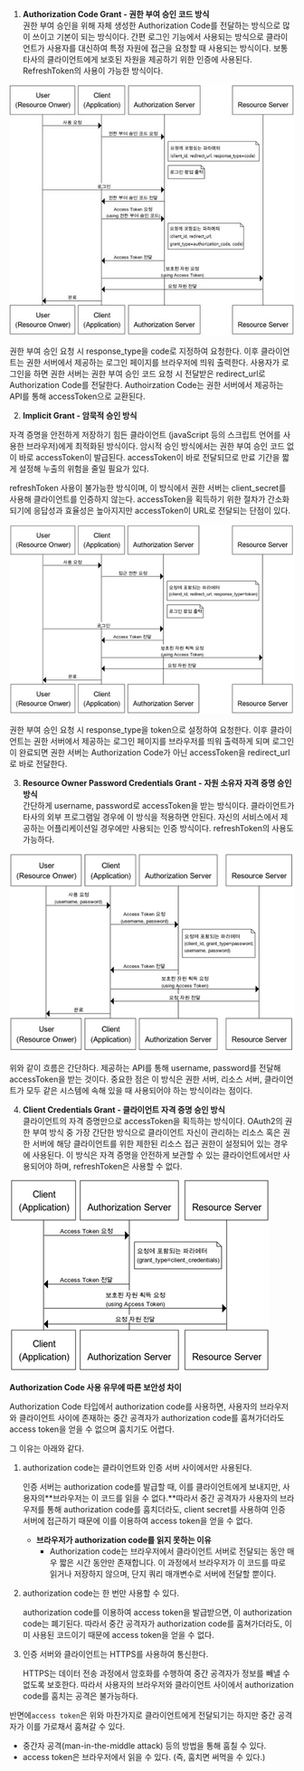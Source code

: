 1. **Authorization Code Grant - 권한 부여 승인 코드 방식**  
권한 부여 승인을 위해 자체 생성한 Authorization Code를 전달하는 방식으로 많이 쓰이고 기본이 되는 방식이다. 간편 로그인 기능에서 사용되는 방식으로 클라이언트가 사용자를 대신하여 특정 자원에 접근을 요청할 때 사용되는 방식이다. 보통 타사의 클라이언트에게 보호된 자원을 제공하기 위한 인증에 사용된다. RefreshToken의 사용이 가능한 방식이다.  

![img.png](../../image/AuthorizationCode.jpg)  

권한 부여 승인 요청 시 response_type을 code로 지정하여 요청한다. 이후 클라이언트는 권한 서버에서 제공하는 로그인 페이지를 브라우저에 띄워 출력한다. 사용자가 로그인을 하면 권한 서버는 권한 부여 승인 코드 요청 시 전달받은 redirect_url로 Authorization Code를 전달한다. Authoirzation Code는 권한 서버에서 제공하는 API를 통해 accessToken으로 교환된다.  


2. **Implicit Grant - 암묵적 승인 방식**

자격 증명을 안전하게 저장하기 힘든 클라이언트 (javaScript 등의 스크립트 언어를 사용한 브라우저)에게 최적화된 방식이다. 암시적 승인 방식에서는 권한 부여 승인 코드 없이 바로 accessToken이 발급된다. accessToken이 바로 전달되므로 만료 기간을 짧게 설정해 누출의 위험을 줄일 필요가 있다.

refreshToken 사용이 불가능한 방식이며, 이 방식에서 권한 서버는 client_secret를 사용해 클라이언트를 인증하지 않는다. accessToken을 획득하기 위한 절차가 간소화되기에 응답성과 효율성은 높아지지만 accessToken이 URL로 전달되는 단점이 있다.  

![img.png](../../image/implict.png)    

권한 부여 승인 요청 시 response_type을 token으로 설정하여 요청한다. 이후 클라이언트는 권한 서버에서 제공하는 로그인 페이지를 브라우저를 띄워 출력하게 되며 로그인이 완료되면 권한 서버는 Authorization Code가 아닌 accessToken을 redirect_url로 바로 전달한다.

3. **Resource Owner Password Credentials Grant - 자원 소유자 자격 증명 승인 방식**  
간단하게 username, password로 accessToken을 받는 방식이다. 클라이언트가 타사의 외부 프로그램일 경우에 이 방식을 적용하면 안된다. 자신의 서비스에서 제공하는 어플리케이션일 경우에만 사용되는 인증 방식이다. refreshToken의 사용도 가능하다.

![img.png](../../image/resource.png)  

위와 같이 흐름은 간단하다. 제공하는 API를 통해 username, password를 전달해 accessToken을 받는 것이다. 중요한 점은 이 방식은 권한 서버, 리소스 서버, 클라이언트가 모두 같은 시스템에 속해 있을 때 사용되어야 하는 방식이라는 점이다.

4. **Client Credentials Grant - 클라이언트 자격 증명 승인 방식**  
클라이언트의 자격 증명만으로 accessToken을 획득하는 방식이다. OAuth2의 권한 부여 방식 중 가장 간단한 방식으로 클라이언트 자신이 관리하는 리소스 혹은 권한 서버에 해당 클라이언트를 위한 제한된 리소스 접근 권한이 설정되어 있는 경우에 사용된다. 이 방식은 자격 증명을 안전하게 보관할 수 있는 클라이언트에서만 사용되어야 하며, refreshToken은 사용할 수 없다.  

![img.png](../../image/credentials.png)   


**Authorization Code 사용 유무에 따른 보안성 차이**

Authorization Code 타입에서 authorization code를 사용하면, 사용자의 브라우저와 클라이언트 사이에 존재하는 중간 공격자가 authorization code를 훔쳐가더라도 access token을 얻을 수 없으며 훔치기도 어렵다.

그 이유는 아래와 같다.

1. authorization code는 클라이언트와 인증 서버 사이에서만 사용된다.

   인증 서버는 authorization code를 발급할 때, 이를 클라이언트에게 보내지만, 사용자의**브라우저는 이 코드를 읽을 수 없다.**따라서 중간 공격자가 사용자의 브라우저를 통해 authorization code를 훔치더라도, client secret를 사용하여 인증 서버에 접근하기 때문에 이를 이용하여 access token을 얻을 수 없다.

    - **브라우저가 authorization code를 읽지 못하는 이유**
        - Authorization code는 브라우저에서 클라이언트 서버로 전달되는 동안 매우 짧은 시간 동안만 존재합니다. 이 과정에서 브라우저가 이 코드를 따로 읽거나 저장하지 않으며, 단지 쿼리 매개변수로 서버에 전달할 뿐이다.
2. authorization code는 한 번만 사용할 수 있다.

   authorization code를 이용하여 access token을 발급받으면, 이 authorization code는 폐기된다. 따라서 중간 공격자가 authorization code를 훔쳐가더라도, 이미 사용된 코드이기 때문에 access token을 얻을 수 없다.

3. 인증 서버와 클라이언트는 HTTPS를 사용하여 통신한다.

   HTTPS는 데이터 전송 과정에서 암호화를 수행하여 중간 공격자가 정보를 빼낼 수 없도록 보호한다. 따라서 사용자의 브라우저와 클라이언트 사이에서 authorization code를 훔치는 공격은 불가능하다.


반면에`access token`은 위와 마찬가지로 클라이언트에게 전달되기는 하지만 중간 공격자가 이를 가로채서 훔쳐갈 수 있다.

- 중간자 공격(man-in-the-middle attack) 등의 방법을 통해 훔칠 수 있다.
- access token은 브라우저에서 읽을 수 있다. (즉, 훔치면 써먹을 수 있다.)